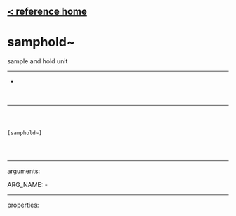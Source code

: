 [< reference home](index.html)
---

# samphold~


sample and hold unit

---

-
<br>


---


```



[samphold~]


            
```

---
arguments:

ARG_NAME: -<br>

---
properties:


